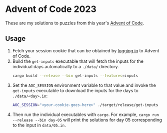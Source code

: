 # Advent of Code 2023

These are my solutions to puzzles from this year's [Advent of Code](https://adventofcode.com/).

## Usage

1. Fetch your session cookie that can be obtained by [logging in](https://adventofcode.com/2023/auth/login) to Advent of Code.
2. Build the `get-inputs` executable that will fetch the inputs for the individual days automatically to a `./data/` directory.
    ```sh
    cargo build --release --bin get-inputs --features=inputs
    ```
3. Set the `AOC_SESSION` environment variable to that value and invoke the `get-inputs` executable to download the inputs for the days to `./data/<day>.in`:
    ```sh
    AOC_SESSION="<your-cookie-goes-here>" ./target/release/get-inputs  
    ```
4. Then run the individual executables with `cargo`. For example, `cargo run --release --bin day-05` will print the solutions for day 05 corresponding to the input in `data/05.in`.
